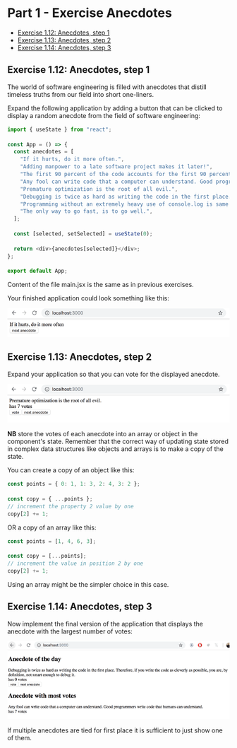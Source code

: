 # Part 1 - Exercise Anecdotes

- [Exercise 1.12: Anecdotes, step 1](#step-1)
- [Exercise 1.13: Anecdotes, step 2](#step-2)
- [Exercise 1.14: Anecdotes, step 3](#step-3)

## <a id="step-1"></a> Exercise 1.12: Anecdotes, step 1

The world of software engineering is filled with anecdotes that distill timeless truths from our field into short one-liners.

Expand the following application by adding a button that can be clicked to display a random anecdote from the field of software engineering:

```js
import { useState } from "react";

const App = () => {
  const anecdotes = [
    "If it hurts, do it more often.",
    "Adding manpower to a late software project makes it later!",
    "The first 90 percent of the code accounts for the first 90 percent of the development time...The remaining 10 percent of the code accounts for the other 90 percent of the development time.",
    "Any fool can write code that a computer can understand. Good programmers write code that humans can understand.",
    "Premature optimization is the root of all evil.",
    "Debugging is twice as hard as writing the code in the first place. Therefore, if you write the code as cleverly as possible, you are, by definition, not smart enough to debug it.",
    "Programming without an extremely heavy use of console.log is same as if a doctor would refuse to use x-rays or blood tests when diagnosing patients.",
    "The only way to go fast, is to go well.",
  ];

  const [selected, setSelected] = useState(0);

  return <div>{anecdotes[selected]}</div>;
};

export default App;
```

Content of the file main.jsx is the same as in previous exercises.

Your finished application could look something like this:

![Final application](./docs/anecdotes-final-application.png)

## <a id="step-2"></a> Exercise 1.13: Anecdotes, step 2

Expand your application so that you can vote for the displayed anecdote.

![Voting system](./docs/anecdotes-voting-system.png)

**NB** store the votes of each anecdote into an array or object in the component's state. Remember that the correct way of updating state stored in complex data structures like objects and arrays is to make a copy of the state.

You can create a copy of an object like this:

```js
const points = { 0: 1, 1: 3, 2: 4, 3: 2 };

const copy = { ...points };
// increment the property 2 value by one
copy[2] += 1;
```

OR a copy of an array like this:

```js
const points = [1, 4, 6, 3];

const copy = [...points];
// increment the value in position 2 by one
copy[2] += 1;
```

Using an array might be the simpler choice in this case.

## <a id="step-3"></a> Exercise 1.14: Anecdotes, step 3

Now implement the final version of the application that displays the anecdote with the largest number of votes:

![Application with most voted anecdote](./docs/anecdotes-with-most-voted.png)

If multiple anecdotes are tied for first place it is sufficient to just show one of them.
